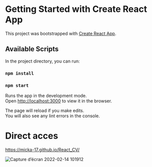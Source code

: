 # Getting Started with Create React App

This project was bootstrapped with [Create React App](https://github.com/facebook/create-react-app).

## Available Scripts

In the project directory, you can run:

### `npm install`
### `npm start`

Runs the app in the development mode.\
Open [http://localhost:3000](http://localhost:3000) to view it in the browser.

The page will reload if you make edits.\
You will also see any lint errors in the console.


# Direct acces
https://micka-17.github.io/React_CV/


![Capture d’écran 2022-02-14 101912](https://user-images.githubusercontent.com/82646627/153835691-75a29c8c-16d5-4259-82c0-d0fca06d6da9.png)
